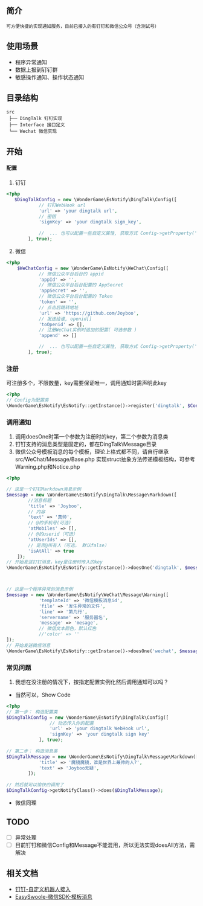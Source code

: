 ## 简介

    可方便快捷的实现通知服务，目前已接入的有钉钉和微信公众号（含测试号）

## 使用场景

- 程序异常通知
- 数据上报到钉钉群
- 敏感操作通知、操作状态通知

## 目录结构

    src
     ├── DingTalk 钉钉实现
     ├── Interface 接口定义
     └── Wechat 微信实现

## 开始

#### 配置

1. 钉钉

```php
<?php
   $DingTalkConfig = new \WonderGame\EsNotify\DingTalk\Config([
            // 钉钉WebHook url
            'url' => 'your dingtalk url',
            // 密钥
            'signKey' => 'your dingtalk sign_key',
            
            //  ... 也可以配置一些自定义属性, 获取方式 Config->getProperty('xx')
        ], true);
```

2. 微信

```php
<?php
    $WeChatConfig = new \WonderGame\EsNotify\WeChat\Config([
            // 微信公众平台后台的 appid
            'appId' => '',
            // 微信公众平台后台配置的 AppSecret
            'appSecret' => '',
            // 微信公众平台后台配置的 Token
            'token' => '',
            // 点击后跳转地址
            'url' => 'https://github.com/Joyboo',
            // 发送给谁, openid[]
            'toOpenid' => [],
            // 注册WeChat实例时追加的配置( 可选参数 )
            'append' => []

            //  ... 也可以配置一些自定义属性, 获取方式 Config->getProperty('xx')
        ], true);
```

### 注册

可注册多个，不限数量，key需要保证唯一，调用通知时需声明此key

```php
<?php
// Config为配置类
\WonderGame\EsNotify\EsNotify::getInstance()->register('dingtalk', $Config);
```



### 调用通知

1. 调用doesOne时第一个参数为注册时的key，第二个参数为消息类
2. 钉钉支持的消息类型是固定的，都在DingTalk\Message目录
3. 微信公众号模板消息的每个模板，理论上格式都不同，请自行继承src/WeChat/Message/Base.php 实现struct抽象方法传递模板结构，可参考Warning.php和Notice.php

```php
<?php

// 这是一个钉钉Markdown消息示例
$message = new \WonderGame\EsNotify\DingTalk\Message\Markdown([
        //消息标题
        'title' => 'Joyboo', 
        // 内容
        'text' => '真帅',
        // @的手机号(可选)
        'atMobiles' => [],
        // @的userid（可选）
        'atUserIds' => [],
        // 是否@所有人（可选， 默认false）
        'isAtAll' => true
    ]);
// 开始发送钉钉消息，key是注册时传入的key
\WonderGame\EsNotify\EsNotify::getInstance()->doesOne('dingtalk', $message);



// 这是一个程序异常的消息示例
$message = new \WonderGame\EsNotify\WeChat\Message\Warning([
            'templateId' => '微信模板消息id',
            'file' => '发生异常的文件',
            'line' => '第几行',
            'servername' => '服务器名',
            'message' => 'mesage',
            // 微信文本颜色，默认红色
            //'color' => ''
]);
// 开始发送微信消息
\WonderGame\EsNotify\EsNotify::getInstance()->doesOne('wechat', $message);

```

### 常见问题

1. 我想在没注册的情况下，按指定配置实例化然后调用通知可以吗？

- 当然可以，Show Code

```php
<?php
// 第一步： 构造配置类
$DingTalkConfig = new \WonderGame\EsNotify\DingTalk\Config([
                // 动态传入你的配置
                'url' => 'your dingtalk WebHook url',
                'signKey' => 'your dingtalk sign key'
            ], true);
         
// 第二步： 构造消息类
$DingTalkMessage = new \WonderGame\EsNotify\DingTalk\Message\Markdown([
            'title' => '魔镜魔镜，谁是世界上最帅的人?',
            'text' => 'Joyboo无疑',
        ]);
        
// 然后就可以愉快的调用了
$DingTalkConfig->getNotifyClass()->does($DingTalkMessage);

```

- 微信同理

## TODO

- [ ] 异常处理
- [ ] 目前钉钉和微信Config和Message不能混用，所以无法实现doesAll方法，需解决

## 相关文档

- [钉钉-自定义机器人接入](https://open.dingtalk.com/document/group/custom-robot-access)
- [EasySwoole-微信SDK-模板消息](http://www.easyswoole.com/Components/WeChat2.x/officialAccount/templateMessage.html)

